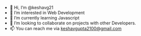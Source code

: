 - 👋 Hi, I’m @keshavg21
- 👀 I’m interested in Web Development
- 🌱 I’m currently learning Javascript
- 💞️ I’m looking to collaborate on projects with other Developers.
- 📫 You can reach me via keshavgupta2100@gmail.com

<!---
keshavg21/keshavg21 is a ✨ special ✨ repository because its `README.md` (this file) appears on your GitHub profile.
You can click the Preview link to take a look at your changes.
--->

